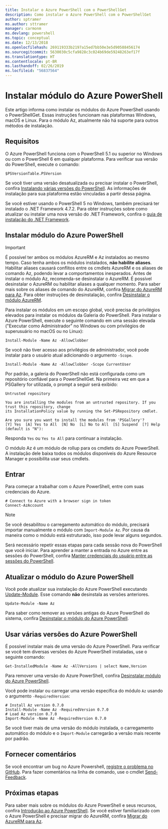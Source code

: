 ```yaml
---
title: Instalar o Azure PowerShell com o PowerShellGet
description: Como instalar o Azure PowerShell com o PowerShellGet
author: sptramer
ms.author: sttramer
manager: carmonm
ms.devlang: powershell
ms.topic: conceptual
ms.date: 12/13/2018
ms.openlocfilehash: 269119333b2197a15ed7bb50e3e5d90588456174
ms.sourcegitcommit: 5630030c5cfa9828c3c024b69de59248263ef17f
ms.translationtype: HT
ms.contentlocale: pt-BR
ms.lasthandoff: 02/26/2019
ms.locfileid: "56837564"
---
```

# <a name="install-the-azure-powershell-module"></a>Instalar módulo do Azure PowerShell

Este artigo informa como instalar os módulos do Azure PowerShell usando o PowerShellGet. Essas instruções funcionam nas plataformas Windows, macOS e Linux. Para o módulo Az, atualmente não há suporte para outros métodos de instalação.

## <a name="requirements"></a>Requisitos

O Azure PowerShell funciona com o PowerShell 5.1 ou superior no Windows ou com o PowerShell 6 em qualquer plataforma.
Para verificar sua versão do PowerShell, execute o comando:

```powershell-interactive
$PSVersionTable.PSVersion
```

Se você tiver uma versão desatualizada ou precisar instalar o PowerShell, confira [Instalando várias versões do PowerShell](/powershell/scripting/setup/installing-powershell). As informações de instalação para sua plataforma estão vinculadas a partir dessa página.

Se você estiver usando o PowerShell 5 no Windows, também precisará ter instalado o .NET Framework 4.7.2. Para obter instruções sobre como atualizar ou instalar uma nova versão do .NET Framework, confira o [guia de instalação do .NET Framework](/dotnet/framework/install).

## <a name="install-the-azure-powershell-module"></a>Instalar módulo do Azure PowerShell

> [!IMPORTANT]
>
> É possível ter ambos os módulos AzureRM e Az instalados ao mesmo tempo. Caso tenha ambos os módulos instalados, __não habilite aliases__.
> Habilitar aliases causará conflitos entre os cmdlets AzureRM e os aliases de comando Az, podendo levar a comportamentos inesperados.
> Antes de instalar o módulo Az, recomenda-se desinstalar o AzureRM. É possível desinstalar o AzureRM ou habilitar aliases a qualquer momento. Para saber mais sobre os aliases de comando do AzureRM, confira [Migrar do AzureRM para Az](migrate-from-azurerm-to-az.md).
> Para obter instruções de desinstalação, confira [Desinstalar o módulo AzureRM](uninstall-az-ps.md#uninstall-the-azurerm-module). 

Para instalar os módulos em um escopo global, você precisa de privilégios elevados para instalar os módulos da Galeria do PowerShell. Para instalar o Azure PowerShell, execute o seguinte comando em uma sessão elevada ("Executar como Administrador" no Windows ou com privilégios de superusuário no macOS ou no Linux):

```powershell-interactive
Install-Module -Name Az -AllowClobber
```

Se você não tiver acesso aos privilégios de administrador, você pode instalar para o usuário atual adicionando o argumento `-Scope`.

```powershell-interactive
Install-Module -Name Az -AllowClobber -Scope CurrentUser
```

Por padrão, a galeria do PowerShell não está configurada como um repositório confiável para o PowerShellGet. Na primeira vez em que a PSGallery for utilizada, o prompt a seguir será exibido:

```output
Untrusted repository

You are installing the modules from an untrusted repository. If you trust this repository, change
its InstallationPolicy value by running the Set-PSRepository cmdlet.

Are you sure you want to install the modules from 'PSGallery'?
[Y] Yes  [A] Yes to All  [N] No  [L] No to All  [S] Suspend  [?] Help (default is "N"):
```

Responda `Yes` ou `Yes to All` para continuar a instalação.

O módulo Az é um módulo de rollup para os cmdlets do Azure PowerShell. A instalação dele baixa todos os módulos disponíveis do Azure Resource Manager e possibilita usar seus cmdlets.

## <a name="sign-in"></a>Entrar

Para começar a trabalhar com o Azure PowerShell, entre com suas credenciais do Azure.

```powershell-interactive
# Connect to Azure with a browser sign in token
Connect-AzAccount
```

> [!NOTE]
>
> Se você desabilitou o carregamento automático do módulo, precisará importar manualmente o módulo com `Import-Module Az`. Por causa da maneira como o módulo está estruturado, isso pode levar alguns segundos.

Será necessário repetir essas etapas para cada sessão nova do PowerShell que você iniciar. Para aprender a manter a entrada no Azure entre as sessões do PowerShell, confira [Manter credenciais do usuário entre as sessões do PowerShell](context-persistence.md).

## <a name="update-the-azure-powershell-module"></a>Atualizar o módulo do Azure PowerShell

Você pode atualizar sua instalação do Azure PowerShell executando [Update-Module](/powershell/module/powershellget/update-module). Esse comando __não__ desinstala as versões anteriores.

```powershell-interactive
Update-Module -Name Az
```

Para saber como remover as versões antigas do Azure PowerShell do sistema, confira [Desinstalar o módulo do Azure PowerShell](uninstall-az-ps.md).

## <a name="use-multiple-versions-of-azure-powershell"></a>Usar várias versões do Azure PowerShell

É possível instalar mais de uma versão do Azure PowerShell. Para verificar se você tem diversas versões do Azure PowerShell instaladas, use o seguinte comando:

```powershell-interactive
Get-InstalledModule -Name Az -AllVersions | select Name,Version
```

Para remover uma versão do Azure PowerShell, confira [Desinstalar módulo do Azure PowerShell](uninstall-az-ps.md).

Você pode instalar ou carregar uma versão específica do módulo `Az` usando o argumento `-RequiredVersion`:

```powershell-interactive
# Install Az version 0.7.0
Install-Module -Name Az -RequiredVersion 0.7.0 
# Load Az version 0.7.0
Import-Module -Name Az -RequiredVersion 0.7.0
```

Se você tiver mais de uma versão do módulo instalada, o carregamento automático do módulo e o `Import-Module` carregarão a versão mais recente por padrão.

## <a name="provide-feedback"></a>Fornecer comentários

Se você encontrar um bug no Azure Powershell, [registre o problema no GitHub](https://github.com/Azure/azure-powershell/issues).
Para fazer comentários na linha de comando, use o cmdlet [Send-Feedback](/powershell/module/az.accounts/send-feedback).

## <a name="next-steps"></a>Próximas etapas

Para saber mais sobre os módulos do Azure PowerShell e seus recursos, confira [Introdução ao Azure PowerShell](get-started-azureps.md).
Se você estiver familiarizado com o Azure PowerShell e precisar migrar do AzureRM, confira [Migrar do AzureRM para Az](migrate-from-azurerm-to-az.md).
